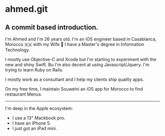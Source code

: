ahmed.git
======

A commit based introduction.
-------


I'm Ahmed and I'm 26 years old.
I'm an iOS engineer based in Casablanca, Morocco 🇲🇦 with my Wife 💑
I have a Master's degree in Information Technology.

I mostly use Objective-C and Xcode but I'm starting to experiment with the new and shiny Swift.
Bu I'm also decent at using Javascript/Jquery.
I'm trying to learn Ruby on Rails.


I mostly work as a consultant and I help my clients ship quality apps.

On my free time, I maintain Souwelni an iOS app for Morocco to find restaurant Menus.

--- 

I'm deep in the Apple ecosystem:
* I use a 13" Mackbook pro.
* I have an iPhone 5.
* I just got an iPad mini.

